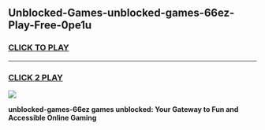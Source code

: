 
## Unblocked-Games-unblocked-games-66ez-Play-Free-0pe1u
<h3>
<a href="https://premium76.site?title=unblocked-games-66ez&ref=10A">CLICK TO PLAY</a></h3>
<hr>

<h3>
<a href="https://premium76.site?title=unblocked-games-66ez&ref=10A">CLICK 2 PLAY</a>
  
</h3>

<a href="https://premium76.site?title=unblocked-games-66ez&ref=10A"><img src="https://clearcache.store/games.png"></a>


**unblocked-games-66ez games unblocked: Your Gateway to Fun and Accessible Online Gaming**
